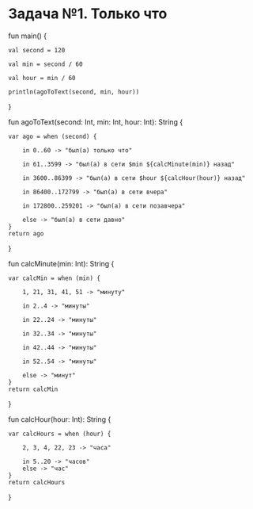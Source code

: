 # Задача №1. Только что

fun main() {

    val second = 120
    
    val min = second / 60
    
    val hour = min / 60

    println(agoToText(second, min, hour))

}

fun agoToText(second: Int, min: Int, hour: Int): String {

    var ago = when (second) {
    
        in 0..60 -> "был(а) только что"
        
        in 61..3599 -> "был(а) в сети $min ${calcMinute(min)} назад"
        
        in 3600..86399 -> "был(а) в сети $hour ${calcHour(hour)} назад"
        
        in 86400..172799 -> "был(а) в сети вчера"
        
        in 172800..259201 -> "был(а) в сети позавчера"
        
        else -> "был(а) в сети давно"
    }
    return ago
}

fun calcMinute(min: Int): String {

    var calcMin = when (min) {
    
        1, 21, 31, 41, 51 -> "минуту"
        
        in 2..4 -> "минуты"
        
        in 22..24 -> "минуты"
        
        in 32..34 -> "минуты"
        
        in 42..44 -> "минуты"
        
        in 52..54 -> "минуты"
        
        else -> "минут"
    }
    return calcMin
}

fun calcHour(hour: Int): String {

    var calcHours = when (hour) {
    
        2, 3, 4, 22, 23 -> "часа"
        
        in 5..20 -> "часов"
        else -> "час"
    }
    return calcHours
}
